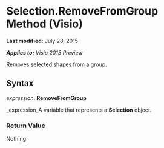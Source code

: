 
# Selection.RemoveFromGroup Method (Visio)

 **Last modified:** July 28, 2015

 _**Applies to:** Visio 2013 Preview_

Removes selected shapes from a group.


## Syntax

 _expression_. **RemoveFromGroup**

 _expression_A variable that represents a  **Selection** object.


### Return Value

Nothing

